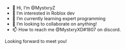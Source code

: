 - 👋 Hi, I’m @MystxryZ
- 👀 I’m interested in Roblox dev
- 🌱 I’m currently learning expert programming
- 💞️ I’m looking to collaborate on anything!
- 📫 How to reach me @MystxryXD#1807 on discord.

Looking forward to meet you!

<!---
MystxryZ/MystxryZ is a ✨ special ✨ repository because its `README.md` (this file) appears on your GitHub profile.
You can click the Preview link to take a look at your changes.
--->
